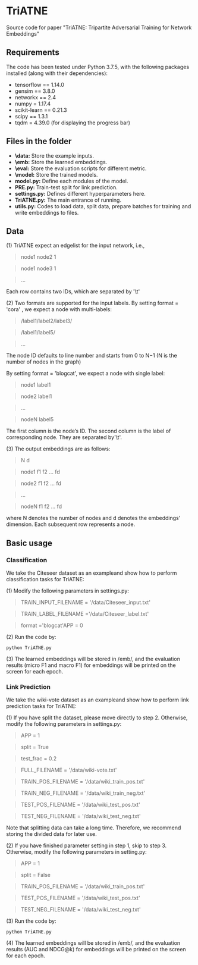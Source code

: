 # TriATNE
 Source code for paper "TriATNE: Tripartite Adversarial Training for Network Embeddings"
## Requirements
The code has been tested under Python 3.7.5, with the following packages installed (along with their dependencies):
- tensorflow == 1.14.0
- gensim == 3.8.0
- networkx == 2.4
- numpy = 1.17.4
- scikit-learn == 0.21.3
- scipy == 1.3.1
- tqdm = 4.39.0 (for displaying the progress bar)
## Files in the folder
- **\data:** Store the example inputs.
- **\emb:** Store the learned embeddings.
- **\eval:** Store the evaluation scripts for different metric.
- **\model:** Store the trained models.
- **model.py:** Define each modules of the model.
- **PRE.py:** Train-test split for link prediction.
- **settings.py:** Defines different hyperparameters here.
- **TriATNE.py:** The main entrance of running.
- **utils.py:** Codes to load data, split data, prepare batches for training and write embeddings to files.
## Data

(1) TriATNE expect an edgelist for the input network, i.e.,
>node1 node2 1

>node1 node3 1

>...

Each row contains two IDs, which are separated by '\t'

(2) Two formats are supported for the input labels. By setting format = 'cora' , we expect a node with multi-labels:
>/label1/label2/label3/

>/label1/label5/

>...

The node ID defaults to line number and starts from 0 to N−1 (N is the number of nodes in the graph)

By setting format = 'blogcat', we expect a node with single label:
>node1   label1

>node2   label1

>...

>nodeN   label5

The first column is the node’s ID. The second column is the label of corresponding node. They are separated by'\t'.

(3) The output embeddings are as follows:
>N d

>node1 f1 f2 ... fd

>node2 f1 f2 ... fd

>...

>nodeN f1 f2 ... fd

where N denotes the number of nodes and d denotes the embeddings' dimension. Each subsequent row represents a node.

## Basic usage
### Classification
We take the Citeseer dataset as an exampleand show how to perform classification tasks for TriATNE:

(1) Modify the following parameters in settings.py:
>TRAIN_INPUT_FILENAME = '/data/Citeseer_input.txt'

>TRAIN_LABEL_FILENAME ='/data/Citeseer_label.txt'

>format ='blogcat'APP = 0

(2) Run the code by:

```python TriATNE.py```

(3) The learned embeddings will be stored in /emb/, and the evaluation results (micro F1 and macro F1) for embeddings will be printed on the screen for each epoch.

### Link Prediction
We take the wiki-vote dataset as an exampleand show how to perform link prediction tasks for TriATNE:

(1) If you have split the dataset, please move directly to step 2. Otherwise, modify the following parameters in settings.py:
>APP = 1

>split = True

>test_frac = 0.2
 
>FULL_FILENAME = '/data/wiki-vote.txt'

>TRAIN_POS_FILENAME = '/data/wiki_train_pos.txt'

>TRAIN_NEG_FILENAME = '/data/wiki_train_neg.txt'

>TEST_POS_FILENAME = '/data/wiki_test_pos.txt'

>TEST_NEG_FILENAME = '/data/wiki_test_neg.txt'

Note that splitting data can take a long time. Therefore, we recommend storing the divided data for later use.

(2) If you have finished parameter setting in step 1, skip to step 3. Otherwise, modify the following parameters in setting.py:
>APP = 1

>split = False

>TRAIN_POS_FILENAME = '/data/wiki_train_pos.txt'

>TEST_POS_FILENAME = '/data/wiki_test_pos.txt'

>TEST_NEG_FILENAME = '/data/wiki_test_neg.txt'

(3) Run the code by:

```python TriATNE.py```

(4) The learned embeddings will be stored in /emb/, and the evaluation results (AUC and NDCG@k) for embeddings will be printed on the screen for each epoch.
